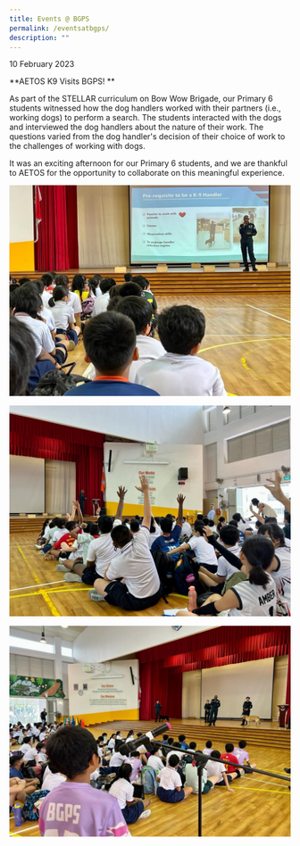 ```yaml
---
title: Events @ BGPS
permalink: /eventsatbgps/
description: ""
---
```

10 February 2023

**AETOS K9 Visits BGPS! **

As part of the STELLAR curriculum on Bow Wow Brigade, our Primary 6 students witnessed how the dog handlers worked with their partners (i.e., working dogs) to perform a search. The students interacted with the dogs and interviewed the dog handlers about the nature of their work. The questions varied from the dog handler's decision of their choice of work to the challenges of working with dogs. 

It was an exciting afternoon for our Primary 6 students, and we are thankful to AETOS for the opportunity to collaborate on this meaningful experience. 

![](/images/photo6282758073206551349.jpg)

![](/images/photo6282758073206551350.jpg)

![](/images/photo6282758073206551351.jpg)